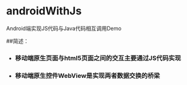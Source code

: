 # androidWithJs
Android端实现JS代码与Java代码相互调用Demo

##简述：
+ ### 移动端原生页面与html5页面之间的交互主要通过JS代码实现
+ ### 移动端原生控件WebView是实现两者数据交换的桥梁